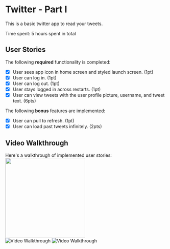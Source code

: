 # Twitter - Part I

This is a basic twitter app to read your tweets.

Time spent: 5 hours spent in total

## User Stories

The following **required** functionality is completed:

- [x] User sees app icon in home screen and styled launch screen. (1pt)
- [x] User can log in. (1pt)
- [x] User can log out. (1pt)
- [x] User stays logged in across restarts. (1pt)
- [x] User can view tweets with the user profile picture, username, and tweet text. (6pts)

The following **bonus** features are implemented:

- [x] User can pull to refresh. (1pt)
- [x] User can load past tweets infinitely. (2pts)

## Video Walkthrough

Here's a walkthrough of implemented user stories:
<img src="http://g.recordit.co/HUeJNvD0RS.gif" width=250><br>
<img src='https://recordit.co/yBImIruRiw' width='' alt='Video Walkthrough' />
<img src='https://recordit.co/mHX6WET4tP' width='' alt='Video Walkthrough' />
